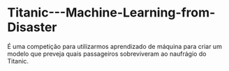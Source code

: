 # Titanic---Machine-Learning-from-Disaster
É uma competição para utilizarmos aprendizado de máquina para criar um modelo que preveja quais passageiros sobreviveram ao naufrágio do Titanic.
